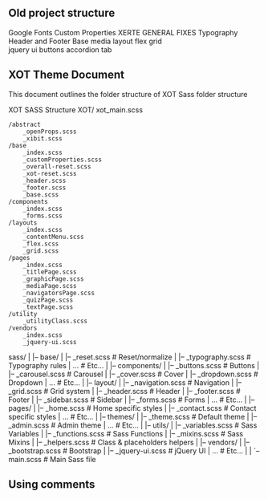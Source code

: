 ## Old project structure

Google Fonts
Custom Properties
XERTE GENERAL FIXES
Typography
Header and Footer
Base
media
layout
    flex
    grid    
jquery ui
    buttons
    accordion
    tab


## XOT Theme Document

This document outlines the folder structure of XOT Sass folder structure

XOT SASS Structure
XOT/
    xot_main.scss
    
    /abstract
        _openProps.scss
        _xibit.scss
    /base
        _index.scss
        _customProperties.scss
        _overall-reset.scss
        _xot-reset.scss
        _header.scss
        _footer.scss
        _base.scss
    /components
        _index.scss
        _forms.scss
    /layouts
        _index.scss
        _contentMenu.scss
        _flex.scss
        _grid.scss
    /pages
        _index.scss
        _titlePage.scss
        _graphicPage.scss
        _mediaPage.scss
        _navigatorsPage.scss
        _quizPage.scss
        _textPage.scss
    /utility
        _utilityClass.scss
    /vendors
        _index.scss
        _jquery-ui.scss


sass/
|
|– base/
|   |– _reset.scss       # Reset/normalize
|   |– _typography.scss  # Typography rules
|   ...                  # Etc…
|
|– components/
|   |– _buttons.scss     # Buttons
|   |– _carousel.scss    # Carousel
|   |– _cover.scss       # Cover
|   |– _dropdown.scss    # Dropdown
|   ...                  # Etc…
|
|– layout/
|   |– _navigation.scss  # Navigation
|   |– _grid.scss        # Grid system
|   |– _header.scss      # Header
|   |– _footer.scss      # Footer
|   |– _sidebar.scss     # Sidebar
|   |– _forms.scss       # Forms
|   ...                  # Etc…
|
|– pages/
|   |– _home.scss        # Home specific styles
|   |– _contact.scss     # Contact specific styles
|   ...                  # Etc…
|
|– themes/
|   |– _theme.scss       # Default theme
|   |– _admin.scss       # Admin theme
|   ...                  # Etc…
|
|– utils/
|   |– _variables.scss   # Sass Variables
|   |– _functions.scss   # Sass Functions
|   |– _mixins.scss      # Sass Mixins
|   |– _helpers.scss     # Class & placeholders helpers
|
|– vendors/
|   |– _bootstrap.scss   # Bootstrap
|   |– _jquery-ui.scss   # jQuery UI
|   ...                  # Etc…
|
|
`– main.scss             # Main Sass file


## Using comments

